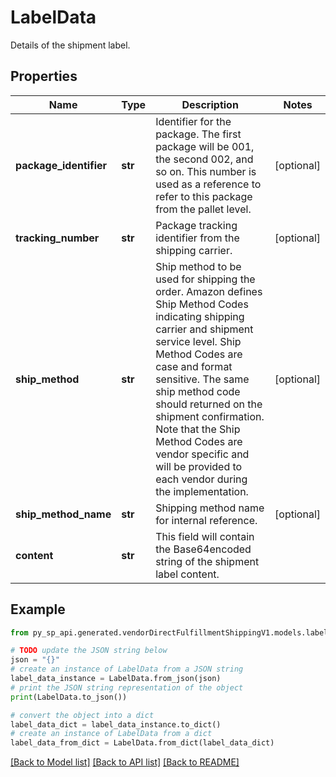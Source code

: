 # LabelData

Details of the shipment label.

## Properties

Name | Type | Description | Notes
------------ | ------------- | ------------- | -------------
**package_identifier** | **str** | Identifier for the package. The first package will be 001, the second 002, and so on. This number is used as a reference to refer to this package from the pallet level. | [optional] 
**tracking_number** | **str** | Package tracking identifier from the shipping carrier. | [optional] 
**ship_method** | **str** | Ship method to be used for shipping the order. Amazon defines Ship Method Codes indicating shipping carrier and shipment service level. Ship Method Codes are case and format sensitive. The same ship method code should returned on the shipment confirmation. Note that the Ship Method Codes are vendor specific and will be provided to each vendor during the implementation. | [optional] 
**ship_method_name** | **str** | Shipping method name for internal reference. | [optional] 
**content** | **str** | This field will contain the Base64encoded string of the shipment label content. | 

## Example

```python
from py_sp_api.generated.vendorDirectFulfillmentShippingV1.models.label_data import LabelData

# TODO update the JSON string below
json = "{}"
# create an instance of LabelData from a JSON string
label_data_instance = LabelData.from_json(json)
# print the JSON string representation of the object
print(LabelData.to_json())

# convert the object into a dict
label_data_dict = label_data_instance.to_dict()
# create an instance of LabelData from a dict
label_data_from_dict = LabelData.from_dict(label_data_dict)
```
[[Back to Model list]](../README.md#documentation-for-models) [[Back to API list]](../README.md#documentation-for-api-endpoints) [[Back to README]](../README.md)


